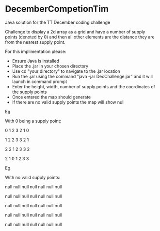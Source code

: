 # DecemberCompetionTim
Java solution for the TT December coding challenge


Challenge to display a 2d array as a grid and have a number of supply points (denoted by 0) and then all other elements are the distance they are from the nearest supply point.

For this implimentation please:
  - Ensure Java is installed
  - Place the .jar in your chosen directory
  - Use cd "your directory" to navigate to the .jar location
  - Run the .jar using the command "java -jar DecChallenge.jar" and it will launch in command prompt
  - Enter the height, width, number of supply points and the coordinates of the supply points
  - Once entered the map should generate
  - If there are no valid supply points the map will show null
 
Eg.

With 0 being a supply point:

0 1 2 3 2 1 0 

1 2 2 3 3 2 1

2 2 1 2 3 3 2 

2 1 0 1 2 3 3 

Eg. 

With no valid supply points:

null null null null null null null

null null null null null null null

null null null null null null null

null null null null null null null

null null null null null null null

